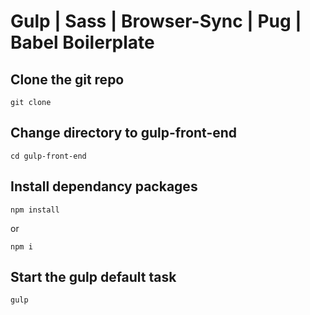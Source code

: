 # Gulp | Sass | Browser-Sync | Pug | Babel Boilerplate

## Clone the git repo
 ```
 git clone 
 ```

 ## Change directory to gulp-front-end

 ```
 cd gulp-front-end
 ```

 ## Install dependancy packages

 ```
 npm install 
 ```
 or
 ```
 npm i
 ```
 ## Start the gulp default task

 ```
 gulp
 ```

